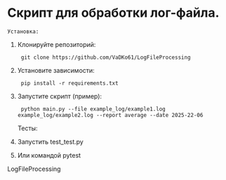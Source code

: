 # Скрипт для обработки лог-файла.

    Установка:
1. Клонируйте репозиторий:

        git clone https://github.com/VaDKo61/LogFileProcessing

2. Установите зависимости:

        pip install -r requirements.txt

3. Запустите скрипт (пример):

        python main.py --file example_log/example1.log example_log/example2.log --report average --date 2025-22-06


    Тесты:
1. Запустить test_test.py
2. Или командой pytest

LogFileProcessing